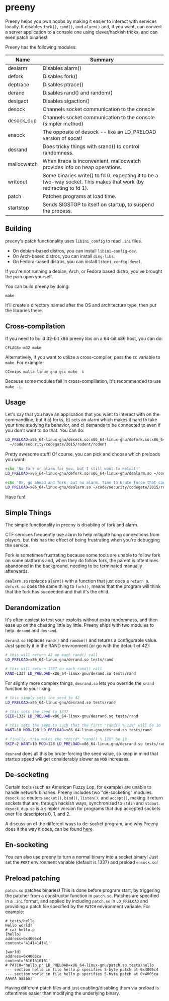 # preeny

Preeny helps you pwn noobs by making it easier to interact with services locally.
It disables `fork()`, `rand()`, and `alarm()` and, if you want, can convert a server application to a console one using clever/hackish tricks, and can even patch binaries!

Preeny has the following modules:

| Name | Summary |
|------|---------|
| dealarm | Disables alarm() |
| defork | Disables fork() |
| deptrace | Disables ptrace() |
| derand | Disables rand() and random() |
| desigact | Disables sigaction() |
| desock | Channels socket communication to the console |
| desock\_dup | Channels socket communication to the console (simpler method) |
| ensock | The opposite of desock -- like an LD\_PRELOAD version of socat! |
| desrand | Does tricky things with srand() to control randomness. |
| mallocwatch | When ltrace is inconvenient, mallocwatch provides info on heap operations. |
| writeout | Some binaries write() to fd 0, expecting it to be a two-way socket. This makes that work (by redirecting to fd 1). |
| patch | Patches programs at load time. |
| startstop | Sends SIGSTOP to itself on startup, to suspend the process. |

## Building

preeny's patch functionality uses `libini_config` to read `.ini` files.

* On debian-based distros, you can install `libini-config-dev`.
* On Arch-based distros, you can install `ding-libs`.
* On Fedora-based distros, you can install `libini_config-devel`.

If you're not running a debian, Arch, or Fedora based distro, you've brought the pain upon yourself.

You can build preeny by doing:

    make

It'll create a directory named after the OS and architecture type, then put the libraries there.

## Cross-compilation

If you need to build 32-bit x86 preeny libs on a 64-bit x86 host, you can do:

    CFLAGS=-m32 make

Alternatively, if you want to utilize a cross-compiler, pass the `CC` variable to `make`.  For example:

    CC=mips-malta-linux-gnu-gcc make -i

Because some modules fail in cross-complilation, it's recommended to use `make -i`.

## Usage

Let's say that you have an application that you want to interact with on the commandline, but it a) forks, b) sets an alarm which makes it hard to take your time studying its behavior, and c) demands to be connected to even if you don't want to do that.
You can do:

```bash
LD_PRELOAD=x86_64-linux-gnu/desock.so:x86_64-linux-gnu/defork.so:x86_64-linux-gnu/dealarm.so \
  ~/code/security/codegate/2015/rodent/rodent
```

Pretty awesome stuff!  Of course, you can pick and choose which preloads you want:

```bash
echo 'No fork or alarm for you, but I still want to netcat!'
LD_PRELOAD=x86_64-linux-gnu/defork.so:x86_64-linux-gnu/dealarm.so ~/code/security/codegate/2015/rodent/rodent

echo 'Ok, go ahead and fork, but no alarm. Time to brute force that canary.'
LD_PRELOAD=x86_64-linux-gnu/dealarm.so ~/code/security/codegate/2015/rodent/rodent
```

Have fun!

## Simple Things

The simple functionality in preeny is disabling of fork and alarm.

CTF services frequently use alarm to help mitigate hung connections from players, but this has the effect of being frustrating when you're debugging the service.

Fork is sometimes frustrating because some tools are unable to follow fork on some platforms and, when they do follow fork, the parent is oftentimes abandoned in the background, needing to be terminated manually afterwards.

`dealarm.so` replaces `alarm()` with a function that just does a `return 0`.
`defork.so` does the same thing to `fork()`, means that the program will think that the fork has succeeded and that it's the child.

## Derandomization

It's often easiest to test your exploits without extra randomness, and then ease up on the cheating little by little.
Preeny ships with two modules to help: `derand` and `desrand`.

`derand.so` replaces `rand()` and `random()` and returns a configurable value. Just specify it in the RAND environment (or go with the default of 42):

```bash
# this will return 42 on each rand() call
LD_PRELOAD=x86_64-linux-gnu/derand.so tests/rand

# this will return 1337 on each rand() call
RAND=1337 LD_PRELOAD=x86_64-linux-gnu/derand.so tests/rand
```

For slightly more complex things, `desrand.so` lets you override the `srand` function to your liking.

```bash
# this simply sets the seed to 42
LD_PRELOAD=x86_64-linux-gnu/desrand.so tests/rand

# this sets the seed to 1337
SEED=1337 LD_PRELOAD=x86_64-linux-gnu/desrand.so tests/rand

# this sets the seed to such that the first "rand() % 128" will be 10
WANT=10 MOD=128 LD_PRELOAD=x86_64-linux-gnu/desrand.so tests/rand

# finally, this makes the *third* "rand() % 128" be 10
SKIP=2 WANT=10 MOD=128 LD_PRELOAD=x86_64-linux-gnu/desrand.so tests/rand
```

`desrand` does all this by brute-forcing the seed value, so keep in mind that startup speed will get considerably slower as `MOD` increases.

## De-socketing

Certain tools (such as American Fuzzy Lop, for example) are unable to handle network binaries.
Preeny includes two "de-socketing" modules.
`desock.so` neuters `socket()`, `bind()`, `listen()`, and `accept()`, making it return sockets that are, through hackish ways, synchronized to `stdin` and `stdout`.
`desock_dup.so` is a simpler version for programs that dup accepted sockets over file descriptors 0, 1, and 2.

A discussion of the different ways to de-socket program, and why Preeny does it the way it does, can be found [here](https://github.com/zardus/preeny/issues/10).

## En-socketing

You can also use preeny to turn a normal binary into a socket binary! Just set the `PORT` environment variable (default is 1337) and preload `ensock.so`!

## Preload patching

`patch.so` patches binaries!
This is done before program start, by triggering the patcher from a constructor function in `patch.so`.
Patches are specified in a `.ini` format, and applied by including `patch.so` in `LD_PRELOAD` and providing a patch file specified by the `PATCH` environment variable.
For example:

```ShellSession
# tests/hello 
Hello world!
# cat hello.p 
[hello]
address=0x4005c4
content='4141414141'

[world]
address=0x4005ca
content='6161616161'
# PATCH="hello.p" LD_PRELOAD=x86_64-linux-gnu/patch.so tests/hello 
--- section hello in file hello.p specifies 5-byte patch at 0x4005c4
--- section world in file hello.p specifies 5-byte patch at 0x4005ca
AAAAA aaaaa!

```

Having different patch files and just enabling/disabling them via preload is oftentimes easier than modifying the underlying binary.
